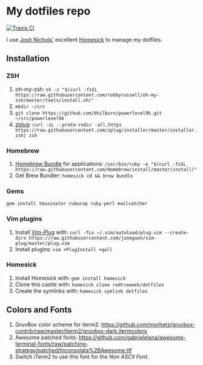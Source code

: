 # My dotfiles repo

[![Travis CI](https://travis-ci.org/rodtreweek/dotfiles.svg?branch=master)](https://travis-ci.org/rodtreweek/dotfiles)


I use [Josh Nichols'](https://github.com/technicalpickles) excellent [Homesick](https://github.com/technicalpickles/homesick) to manage my dotfiles.

## Installation

### ZSH

1. oh-my-zsh: `sh -c "$(curl -fsSL https://raw.githubusercontent.com/robbyrussell/oh-my-zsh/master/tools/install.sh)"`
1. `mkdir ~/src`
1. `git clone https://github.com/bhilburn/powerlevel9k.git ~/src/powerlevel9k`
1. [zplug](https://github.com/zplug/zplug): `curl -sL --proto-redir -all,https https://raw.githubusercontent.com/zplug/installer/master/installer.zsh| zsh`

### Homebrew

1. [Homebrew Bundle](https://github.com/Homebrew/homebrew-bundle) for applications: `/usr/bin/ruby -e "$(curl -fsSL https://raw.githubusercontent.com/Homebrew/install/master/install)"`
1. Get Brew Bundler: `homesick cd && brew bundle`

### Gems

`gem install tmuxinator rubocop ruby-perl mailcatcher`

### Vim plugins

1. Install [Vim-Plug](https://github.com/junegunn/vim-plug) with: `curl -fLo ~/.vim/autoload/plug.vim --create-dirs https://raw.githubusercontent.com/junegunn/vim-plug/master/plug.vim`
1. Install plugins: `vim +PlugInstall +qall`

### Homesick

1. Install Homesick with: `gem install homesick`
1. Clone this castle with: `homesick clone rodtreweek/dotfiles`
1. Create the symlinks with: `homesick symlink dotfiles`

## Colors and Fonts

1. GruvBox color scheme for iterm2: <https://github.com/morhetz/gruvbox-contrib/raw/master/iterm2/gruvbox-dark.itermcolors>
1. Awesome patched fonts: <https://github.com/gabrielelana/awesome-terminal-fonts/raw/patching-strategy/patched/Inconsolata%2BAwesome.ttf>
1. Switch iTerm2 to use this font for the *Non ASCII Font*.
